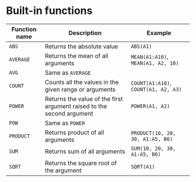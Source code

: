 # Built-in functions

Function name      | Description        | Example
-------------------|--------------------|-------------
`ABS`              | Returns the absolute value | `ABS(A1)`
`AVERAGE`          | Returns the mean of all arguments | `MEAN(A1:A10)`, `MEAN(A1, A2, 10)`
`AVG`              | Same as `AVERAGE` | 
`COUNT`            | Counts all the values in the given range or arguments | `COUNT(A1:A10)`, `COUNT(A1, A2, A3)`
`POWER`            | Returns the value of the first argument raised to the second argument | `POWER(A1, A2)`
`POW`              | Same as `POWER` | 
`PRODUCT`          | Returns product of all arguments | `PRODUCT(10, 20, 30, A1:A5, B6)`
`SUM`              | Returns sum of all arguments | `SUM(10, 20, 30, A1:A5, B6)`
`SQRT`             | Returns the square root of the argument | `SQRT(A1)`
